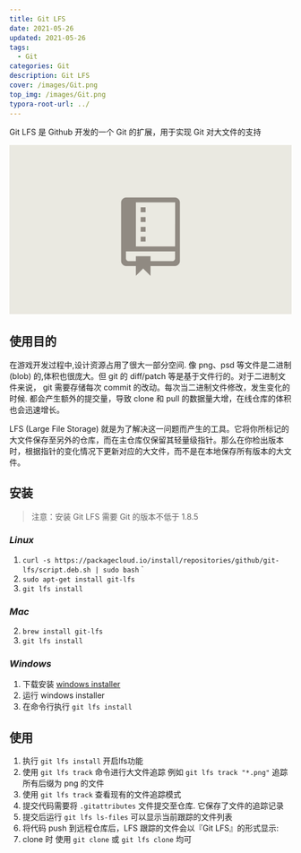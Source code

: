 ```yaml
---
title: Git LFS 
date: 2021-05-26
updated: 2021-05-26
tags: 
  - Git
categories: Git
description: Git LFS
cover: /images/Git.png
top_img: /images/Git.png
typora-root-url: ../
---
```


Git LFS 是 Github 开发的一个 Git 的扩展，用于实现 Git 对大文件的支持

![a diagram showing how Git LFS works](/assets/graphic.gif)

## 使用目的

在游戏开发过程中,设计资源占用了很大一部分空间. 像 png、psd 等文件是二进制 (blob) 的,体积也很庞大。但 git 的 diff/patch 等是基于文件行的。对于二进制文件来说， git 需要存储每次 commit 的改动。每次当二进制文件修改，发生变化的时候. 都会产生额外的提交量，导致 clone 和 pull 的数据量大增，在线仓库的体积也会迅速增长。

LFS (Large File Storage) 就是为了解决这一问题而产生的工具。它将你所标记的大文件保存至另外的仓库，而在主仓库仅保留其轻量级指针。那么在你检出版本时，根据指针的变化情况下更新对应的大文件，而不是在本地保存所有版本的大文件。

## 安装

> 注意：安装 Git LFS 需要 Git 的版本不低于 1.8.5

### *Linux*

1. `curl -s https://packagecloud.io/install/repositories/github/git-lfs/script.deb.sh | sudo bash`
   `
2. `sudo apt-get install git-lfs`
3. `git lfs install`

### *Mac*

2. `brew install git-lfs`
3. `git lfs install`

### *Windows*

1. 下载安装 [windows installer](https://link.jianshu.com/?t=https%3A%2F%2Fgithub.com%2Fgithub%2Fgit-lfs%2Freleases)
2. 运行 windows installer
3. 在命令行执行 `git lfs install`

## 使用

1. 执行 `git lfs install` 开启lfs功能
2. 使用 `git lfs track` 命令进行大文件追踪 例如 `git lfs track "*.png"` 追踪所有后缀为 png 的文件
3. 使用 `git lfs track` 查看现有的文件追踪模式
4. 提交代码需要将 `.gitattributes` 文件提交至仓库. 它保存了文件的追踪记录
5. 提交后运行 `git lfs ls-files`  可以显示当前跟踪的文件列表
6. 将代码 push 到远程仓库后，LFS 跟踪的文件会以『Git LFS』的形式显示:
7. clone 时 使用 `git clone` 或 `git lfs clone` 均可
